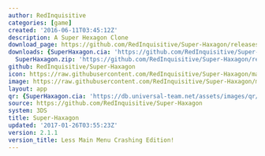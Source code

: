 ```yaml
---
author: RedInquisitive
categories: [game]
created: '2016-06-11T03:45:12Z'
description: A Super Hexagon Clone
download_page: https://github.com/RedInquisitive/Super-Haxagon/releases/tag/2.1.1
downloads: {SuperHaxagon.cia: 'https://github.com/RedInquisitive/Super-Haxagon/releases/download/2.1.1/SuperHaxagon.cia',
  SuperHaxagon.zip: 'https://github.com/RedInquisitive/Super-Haxagon/releases/download/2.1.1/SuperHaxagon.zip'}
github: RedInquisitive/Super-Haxagon
icon: https://raw.githubusercontent.com/RedInquisitive/Super-Haxagon/master/resource/icon.png
image: https://raw.githubusercontent.com/RedInquisitive/Super-Haxagon/master/media/banner.png
layout: app
qr: {SuperHaxagon.cia: 'https://db.universal-team.net/assets/images/qr/superhaxagon.cia.png'}
source: https://github.com/RedInquisitive/Super-Haxagon
system: 3DS
title: Super-Haxagon
updated: '2017-01-26T03:55:23Z'
version: 2.1.1
version_title: Less Main Menu Crashing Edition!
---
```

